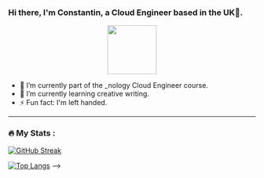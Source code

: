 ### Hi there, I'm Constantin, a Cloud Engineer based in the UK👋.

<div id="header" align="center">
  <img src="https://media.giphy.com/media/M9gbBd9nbDrOTu1Mqx/giphy.gif" width="100"/>
</div>

- 🔭 I’m currently part of the _nology Cloud Engineer course.
- 🌱 I’m currently learning creative writing.
- ⚡ Fun fact: I'm left handed.

---

### :fire: My Stats :
[![GitHub Streak](http://github-readme-streak-stats.herokuapp.com?user=constantin-coica&theme=dark&background=000000)](https://git.io/streak-stats)

[![Top Langs](https://github-readme-stats.vercel.app/api/top-langs/?username=constantin-coica&layout=compact&theme=vision-friendly-dark)](https://github.com/anuraghazra/github-readme-stats)
-->
